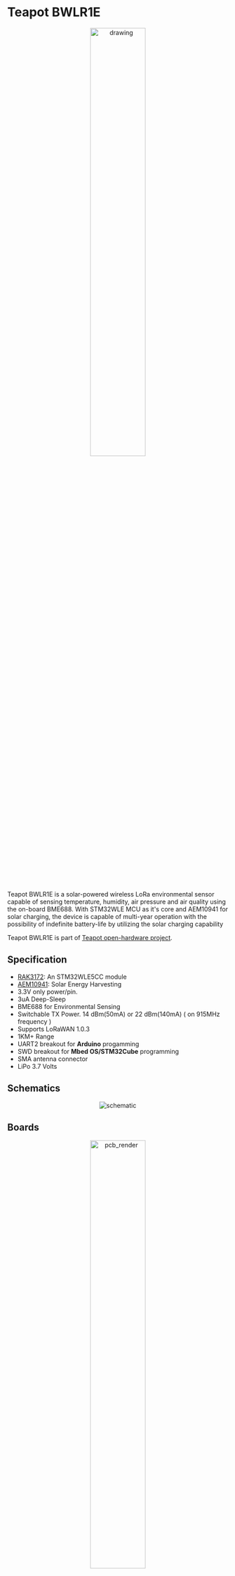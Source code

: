 
  
# Teapot BWLR1E
 <p align="center"> <img src="https://raw.githubusercontent.com/teapotlaboratories/bwlr1e/main/docs/images/device.jpg" alt="drawing"  width="50%" height="50%"/></p>
 
Teapot BWLR1E is a solar-powered wireless LoRa environmental sensor capable of sensing temperature, humidity, air pressure and air quality using the on-board BME688. 
With STM32WLE MCU as it's core and AEM10941 for solar charging, the device is capable of multi-year operation with the possibility of indefinite battery-life by utilizing the solar charging capability

Teapot BWLR1E is part of  [Teapot open-hardware project](https://github.com/teapotlaboratories). 

## Specification

- [RAK3172](https://docs.rakwireless.com/Product-Categories/WisDuo/RAK3172-Module/Overview/): An STM32WLE5CC module
- [AEM10941](https://e-peas.com/product/aem10941): Solar Energy Harvesting
- 3.3V only power/pin. 
- 3uA Deep-Sleep
- BME688 for Environmental Sensing
- Switchable TX Power. 14 dBm(50mA) or 22 dBm(140mA) ( on 915MHz frequency )
- Supports LoRaWAN 1.0.3
- 1KM+ Range
- UART2 breakout for **Arduino** progamming
- SWD breakout for **Mbed OS/STM32Cube** programming
- SMA antenna connector
- LiPo 3.7 Volts

## Schematics

<p align="center"> <img src="https://raw.githubusercontent.com/teapotlaboratories/bwlr1e/main/hardware/schematic.png" alt="schematic"/></p>

## Boards
 <p align="center">  <img src="https://github.com/teapotlaboratories/bwlr1e/raw/main/docs/images/pcb_render.gif" alt="pcb_render"  width="50%" height="50%"/><br><b>PCB Render</b></p>

Built using KiCAD v6, the board is design to be as small as possible with all components placed on the top side of the PCB.
The following are the lists of revision of the board:
- Revision 1: Original design
- Revision 2: Updated with rounded trace and change solar cell wiring to parallel for all cell
- Revision 3: Rename 3V3 to PRIMIN and breaks out PRIMIN

The following design are based on the latest revision.
| Top Board | Bottom Board |
|--|--|
| <p align="center"> <img src="https://github.com/teapotlaboratories/bwlr1e/raw/main/docs/images/assembled_front.jpg" alt="assembled_front"  width="77%" height="77%"/></p> | <p align="center"> <img src="https://github.com/teapotlaboratories/bwlr1e/raw/main/docs/images/assembled_back.jpg" alt="assembled_back"  width="70%" height="70%"/></p> |
| <p align="center"> <img src="https://github.com/teapotlaboratories/bwlr1e/raw/main/docs/images/pcb_front.png" alt="pcb_front"  width="77%" height="77%"/></p> | <p align="center"> <img src="https://github.com/teapotlaboratories/bwlr1e/raw/main/docs/images/pcb_back.png" alt="pcb_bottom"  width="77%" height="77%"/></p> |

 <p align="center"> <img src="https://github.com/teapotlaboratories/bwlr1e/raw/main/hardware/pcb.png" alt="pcb"  width="50%" height="50%"/><br><b>PCB Top and Bottom Layout</b></p> 
  
### Case
<p align="center">  <img src="https://github.com/teapotlaboratories/bwlr1e/raw/main/docs/images/case_render.gif" alt="case_render"  width="50%" height="50%"/></p>

Built using [TinkerCAD](https://www.tinkercad.com), the cases are available with 2 variant, with or without the programming port. The cases are 3D printable with any generic 3D printer with/without suppport (depends on the orientation). The STL files are available [here](https://github.com/teapotlaboratories/bwlr1e/tree/main/hardware/case)
 <p align="center"><img src="https://github.com/teapotlaboratories/bwlr1e/raw/main/docs/images/case_open.jpg" alt="drawing"  width="50%" height="50%"/><br><b>Case Open</b></p>

The case is design to be as small as possible with an additional magnets in the back to ease the placement of the sensor. The following are the list of material used at the time of testing:
- 3.7v LiPo Battery, 400 mAh 50mm x 25mm x 35mm ( it is possible to use 2 of this in parallel )
- 4 piece of 8mm x 2mm neodymium magnet

<p align="center"><img src="https://github.com/teapotlaboratories/bwlr1e/raw/main/docs/images/placement_showcase.gif" alt="placement_showcase"  width="50%" height="50%"/><br><b>Sensor Placement with Magnet</b></p>

### Measurement
Power consumption and solar charging current are measured using [Nordic PPK2](https://www.nordicsemi.com/Products/Development-hardware/Power-Profiler-Kit-2)  and [CurrentRanger](https://lowpowerlab.com/shop/product/152).
The following are the summary of the measurement:
- Transmit 14dBm:  305ms @ 20mA
- Deep-Sleep : 3.22 uA
- Direct Sunlight Solar Charge: 9mA
- Indirect Sunlight Solar Charge: 300uA

<p align="center"><img src="https://github.com/teapotlaboratories/bwlr1e/raw/main/docs/measurement/deep_sleep.png" alt="deep_sleep"  width="90%" height="90%"/><br><b>Deep-Sleep</b></p>

<p align="center"><img src="https://github.com/teapotlaboratories/bwlr1e/raw/main/docs/measurement/bme680_measure_and_lora_transmit.png" alt="bme688_measure_and_lora_transmit"  width="90%" height="90%"/><br><b>BME688 Measure and LoRa Transmit</b></p>

| Solar Charge - Direct Sunlight | Solar Charge - Indirect Sunlight |
|--|--|
| <p align="center"> <img src="https://github.com/teapotlaboratories/bwlr1e/raw/main/docs/measurement/charge_direct_sunlight.jpg" alt="assembled_front"  width="80%" height="80%"/></p> | <p align="center"> <img src="https://github.com/teapotlaboratories/bwlr1e/raw/main/docs/measurement/charge_indirect_sunlight.jpg" alt="assembled_back"  width="70%" height="70%"/></p> |



More measurement can be found [here](https://github.com/teapotlaboratories/bwlr1e/tree/main/docs/measurement)


### Bill Of Materials
Most of the components are generic and can be bought from any electornics/semi-conductor distributor. RAK3172 is the only component available in [RAKwireless store](https://store.rakwireless.com/products/wisduo-lpwan-module-rak3172?variant=40014759493830). The bill of materials can be downloaded [here](https://github.com/teapotlaboratories/bwlr1e/raw/main/hardware/bill_of_materials.csv)

> :warning: **Be sure to buy the RAK3172 variant without IPEX to use the On-Board Antenna** 

|Id |Designator      |Package                                |Quantity|Designation   |
|---|----------------|---------------------------------------|--------|--------------|
|1  |BT1             |JST_PH_S2B-PH-K_1x02_P2.00mm_Horizontal|1       |3.7v LiPo     |
|2  |C17,C8,C14,C13  |C_0603                                 |4       |10uF 10VDC    |
|3  |C2,C4           |CP_EIA-3528-15_AVX-H                   |2       |330uF         |
|4  |C5,C12,C11,C1,C3|C_0603                                 |5       |100nF 10VDC   |
|5  |C6              |C_1210_3225Metric                      |1       |150uF 10VDC   |
|6  |C7              |C_0603                                 |1       |22uF 10VDC    |
|7  |D1              |LED_0603_1608Metric                    |1       |RED           |
|8  |D2              |LED_0603_1608Metric                    |1       |GREEN         |
|9  |E1              |XDCR_ANT-915-USP410                    |1       |ANT-915-USP410|
|10 |L2              |IND_LPS4012-103MRB                     |1       |10uH 0.55A    |
|11 |L3              |L_0603                                 |1       |10uH          |
|12 |Q1              |SOT-23                                 |        |PJA3407       |
|13 |Q2              |SOT-323_SC-70                          |1       |DMG1012UW     |
|14 |R1              |R_0603                                 |1       |4.7M          |
|15 |R11             |R_0603                                 |1       |100K          |
|16 |R12,R5,R13      |R_0603                                 |3       |1K            |
|17 |R14             |R_0603                                 |1       |400K          |
|18 |R16             |R_0603                                 |2       |0             |
|19 |R4              |R_0603                                 |1       |10M           |
|20 |R7,R2,R3,R6     |R_0603                                 |4       |10K           |
|21 |R9,R8,R15,R10   |R_0603                                 |4       |1M            |
|22 |SC4,SC1,SC3,SC2 |KXOB25-05X3F                           |4       |KXOB25-05X3F  |
|23 |SW3             |SW_SPST_TL3342                         |1       |RESET         |
|24 |SW4             |SW_SPST_TL3342                         |1       |BOOT          |
|25 |U1              |BME688                                 |1       |BME688        |
|26 |U2              |RAK3172                                |1       |RAK3172       |
|27 |U3              |QFN-28-1EP_5x5mm_P0.5mm_EP3.35x3.35mm  |1       |AEM10941-QFN  |
|28 |U4              |SOT-23-5                               |1       |XC6215        |


## Programming

> :warning: **Board can only be powered using the LiPo Battery** 

Programming the device can be done over the **UART2** or **SWD**, available next to the SMA antenna port.
Out of the factory, the RAK3172 chip ships with an **AT firmware** that can be tested by connecting a USB-to-UART bridge to the **UART2** port.

The following are some very good tutorial to start developing with the device:

- [Communicating with the AT firmware](https://docs.rakwireless.com/Product-Categories/WisDuo/RAK3172-Module/Quickstart/#rak3172-as-a-lora-lorawan-modem-via-at-command)
 - [Programming with Arduino](https://docs.rakwireless.com/Product-Categories/WisDuo/RAK3172-Module/Quickstart/#rak3172-as-a-stand-alone-device-using-rui3)
 - [Programming with STM32Cube](https://docs.rakwireless.com/Product-Categories/WisDuo/RAK3172-Module/Low-Level-Development/#rak3172-on-stm32cubeide-with-stm32wl-sdk-v1-0-0)
 - [Programming with MbedOS](https://github.com/hallard/LoRa-E5-Tiny/blob/main/README.md#compile-and-flash-firmware)

For connecting to the **UART2** port, use any USB-to-UART bridge module. In testing, the [Sparkfun](https://www.sparkfun.com/products/14050) board is used for communication with AT firmware and programming over **Arduino**.
 <p align="center"> <img src="https://raw.githubusercontent.com/teapotlaboratories/bwlr1e/master/docs/images/sparkfun_ftdi.jpeg" width="30%" height="30%"><br>Sparkfun USB-to-UART Bridge</p>

> :warning: **Be sure to only use 3.3V module. Do not 5V module** 

For connecting to the **SWD** port, use ST-Link v2  in-circuit debugger and programmer from STM. In testing, ST-Link v2 clone will not work. The ST-Link v2 should atleast be reconizeable by the [STM32CubeProgrammer](https://www.st.com/en/development-tools/stm32cubeprog.html).
A cheap and alternative way to get an authorized ST-Link is to buy a Nucleo board, cut the top part which contain the ST-Link and use it as an external programmer.
 <p align="center"> <img src="https://raw.githubusercontent.com/teapotlaboratories/bwlr1e/master/docs/images/nucleo_st-linkv2.jpeg" width="70%" height="70%"><br>ST-Link v2 from a Nucleo Development Board</p>
Here are some good tutorial to convert a Nucleo to and external ST-Link v2:

 - https://www.radioshuttle.de/en/turtle-en/nucleo-st-link-interface-en/
 - https://jeelabs.org/book/1547a/index.html

## Additional Notes
There are some issue, notes, and behavior that was discovered at the time of testing and development. The following are those discovery:
- Soldering the solar cell is better to be done manually using a soldering iron. Without proper reflow oven, it may damage the solar cell and reduces it's efficiency
- Using Arduino RUI3 framework may introduce some-instability after programming. It is observed that by randomly power-cycling the board in-short interval after flashing, causes the board to hang in Boot mode
- PRIMIN ( or 3V3 in old revision ) is available to use as the input for AEM10941 Primary Battery input. See schematic for more detail
- PA15 or ADC5 in Arduino RUI3 is currently not working. This causes the battery measurement to not work as well. An alternative is to use Mbed OS.

## Reference
The project won't be possible without the amazing work from people across the globe. The following are the reference to those awesome projects:

 - [LoRa e5 Tiny](https://github.com/hallard/LoRa-E5-Tiny)
 - [AERQ - Air Quality Monitoring](https://www.seeedstudio.com/blog/2022/04/27/monitoring-indoor-air-pollutants-the-silent-issue-for-smart-city-iot-using-seeed-lora-e5-and-fusion-pcba/)
 - [TSEM](https://hackaday.io/project/159139-tiny-solar-energy-module-tsem)


## License
The product is open-source! However, some part of library used under **src**, might have it's own license.

![License: MIT](https://img.shields.io/badge/License-MIT-yellow.svg)
